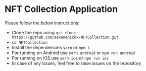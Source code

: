 # NFT Collection Application

Please follow the below instructions:

- Clone the repo using ```git clone https://github.com/saxenanickk/NFTCollection.git```
- ```cd NFTCollection```
- Install the dependencies ```yarn``` or ```npm i```
- For running on Android use ```yarn android``` or ```npm run android```
- For running on iOS use ```yarn ios``` or ```npm run ios```
- In case of any issues, feel free to raise issues on the repository
